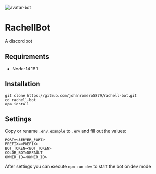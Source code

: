 ![avatar-bot](https://raw.github.com/johanromero5879/rachell-bot/main/assets/img/avatar_bot.jpg)
# RachellBot
A discord bot

## Requirements
- Node: 14.16.1

## Installation
```
git clone https://github.com/johanromero5879/rachell-bot.git
cd rachell-bot
npm install
```

## Settings
Copy or rename `.env.example` to `.env` and fill out the values:
```
PORT=<SERVER_PORT>
PREFIX=<PREFIX>
BOT_TOKEN=<BOT_TOKEN>
COLOR_BOT=DEFAULT
OWNER_ID=<OWNER_ID>
```

After settings you can execute `npm run dev` to start the bot on dev mode
